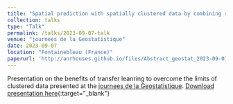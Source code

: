 ```yaml
---
title: "Spatial prediction with spatially clustered data by combining residual kriging and instance-based transfer learning"
collection: talks
type: "Talk"
permalink: /talks/2023-09-07-talk
venue: "journees de la Geostatistique"
date: 2023-09-07
location: "Fontainebleau (France)"
paperurl: 'http://anrhouses.github.io/files/Abstract_geostat_2023-09-07.pdf'
---
```

Presentation on the benefits of transfer leanring to overcome the limits of clustered data presented at the [journees de la Geostatistique](https://geostat23.sciencesconf.org/).
[Download presentation here](http://anrhouses.github.io/files/Abstract_geostat_2023-09-07.pdf){:target="_blank"}

